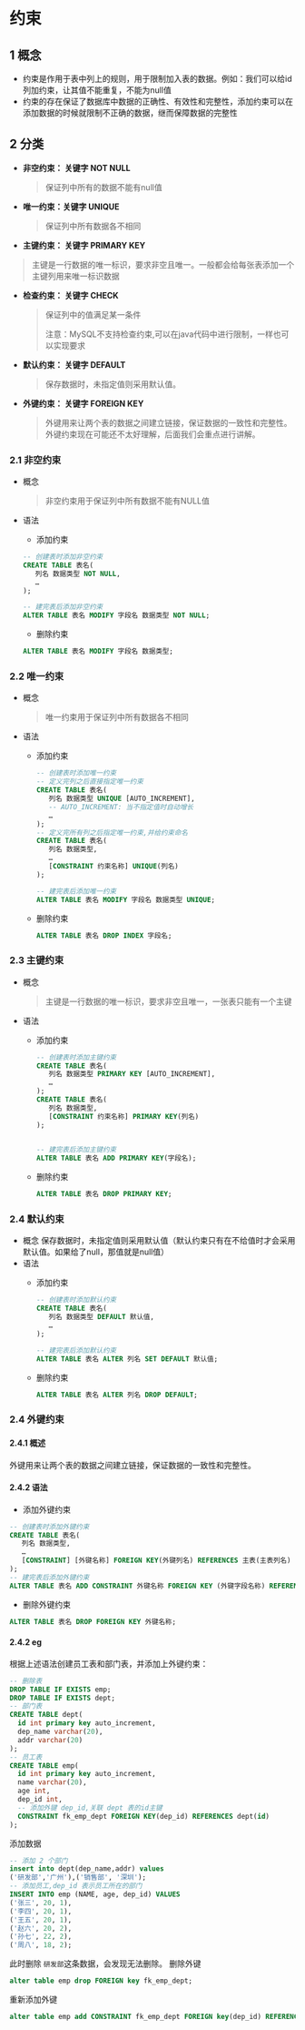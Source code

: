 # 约束

## 1 概念

* 约束是作用于表中列上的规则，用于限制加入表的数据。例如：我们可以给id列加约束，让其值不能重复，不能为null值
* 约束的存在保证了数据库中数据的正确性、有效性和完整性，添加约束可以在添加数据的时候就限制不正确的数据，继而保障数据的完整性

## 2 分类

*   **非空约束： 关键字 NOT NULL**

    > 保证列中所有的数据不能有null值
*   **唯一约束：关键字 UNIQUE**

    > 保证列中所有数据各不相同
* **主键约束： 关键字 PRIMARY KEY**

> 主键是一行数据的唯一标识，要求非空且唯一。一般都会给每张表添加一个主键列用来唯一标识数据

*   **检查约束： 关键字 CHECK**

    > 保证列中的值满足某一条件
    >
    > 注意：MySQL不支持检查约束,可以在java代码中进行限制，一样也可以实现要求
*   **默认约束： 关键字 DEFAULT**

    > 保存数据时，未指定值则采用默认值。
*   **外键约束： 关键字 FOREIGN KEY**

    > 外键用来让两个表的数据之间建立链接，保证数据的一致性和完整性。 外键约束现在可能还不太好理解，后面我们会重点进行讲解。

### 2.1 非空约束

*   概念

    > 非空约束用于保证列中所有数据不能有NULL值
*   语法

    * 添加约束

    ```sql
    -- 创建表时添加非空约束 
    CREATE TABLE 表名( 
       列名 数据类型 NOT NULL, 
       …  
    );
    ```

    ```sql
    -- 建完表后添加非空约束
    ALTER TABLE 表名 MODIFY 字段名 数据类型 NOT NULL;
    ```

    * 删除约束

    ```sql
    ALTER TABLE 表名 MODIFY 字段名 数据类型;
    ```

### 2.2 唯一约束

*   概念

    > 唯一约束用于保证列中所有数据各不相同
* 语法
  *   添加约束

      ```sql
      -- 创建表时添加唯一约束
      -- 定义完列之后直接指定唯一约束
      CREATE TABLE 表名(
         列名 数据类型 UNIQUE [AUTO_INCREMENT],
         -- AUTO_INCREMENT: 当不指定值时自动增长
         …
      );
      -- 定义完所有列之后指定唯一约束,并给约束命名
      CREATE TABLE 表名(
         列名 数据类型,
         …
         [CONSTRAINT 约束名称] UNIQUE(列名)
      );
      ```

      ```sql
      -- 建完表后添加唯一约束
      ALTER TABLE 表名 MODIFY 字段名 数据类型 UNIQUE;
      ```
  *   删除约束

      ```sql
      ALTER TABLE 表名 DROP INDEX 字段名;
      ```

### 2.3 主键约束

*   概念

    > 主键是一行数据的唯一标识，要求非空且唯一，一张表只能有一个主键
* 语法
  *   添加约束

      ```sql
      -- 创建表时添加主键约束
      CREATE TABLE 表名(
         列名 数据类型 PRIMARY KEY [AUTO_INCREMENT],
         …
      );
      CREATE TABLE 表名(
         列名 数据类型,
         [CONSTRAINT 约束名称] PRIMARY KEY(列名)
      );
       
      ```

      ```sql
      -- 建完表后添加主键约束
      ALTER TABLE 表名 ADD PRIMARY KEY(字段名);
      ```
  *   删除约束

      ```sql
      ALTER TABLE 表名 DROP PRIMARY KEY;
      ```

### 2.4 默认约束

* 概念 保存数据时，未指定值则采用默认值（默认约束只有在不给值时才会采用默认值。如果给了null，那值就是null值）
* 语法
  *   添加约束

      ```sql
      -- 创建表时添加默认约束
      CREATE TABLE 表名(
         列名 数据类型 DEFAULT 默认值,
         …
      );
      ```

      ```sql
      -- 建完表后添加默认约束
      ALTER TABLE 表名 ALTER 列名 SET DEFAULT 默认值;
      ```
  *   删除约束

      ```sql
      ALTER TABLE 表名 ALTER 列名 DROP DEFAULT;
      ```

### 2.4 外键约束

#### 2.4.1 概述

外键用来让两个表的数据之间建立链接，保证数据的一致性和完整性。

#### 2.4.2 语法

* 添加外键约束

```sql
-- 创建表时添加外键约束
CREATE TABLE 表名(
   列名 数据类型,
   …
   [CONSTRAINT] [外键名称] FOREIGN KEY(外键列名) REFERENCES 主表(主表列名)
);
-- 建完表后添加外键约束
ALTER TABLE 表名 ADD CONSTRAINT 外键名称 FOREIGN KEY (外键字段名称) REFERENCES 主表名称(主表列名称);
```

* 删除外键约束

```sql
ALTER TABLE 表名 DROP FOREIGN KEY 外键名称;
```

#### 2.4.2 eg

根据上述语法创建员工表和部门表，并添加上外键约束：

```sql
-- 删除表
DROP TABLE IF EXISTS emp;
DROP TABLE IF EXISTS dept;
-- 部门表
CREATE TABLE dept(
  id int primary key auto_increment,
  dep_name varchar(20),
  addr varchar(20)
);
-- 员工表
CREATE TABLE emp(
  id int primary key auto_increment,
  name varchar(20),
  age int,
  dep_id int,
  -- 添加外键 dep_id,关联 dept 表的id主键
  CONSTRAINT fk_emp_dept FOREIGN KEY(dep_id) REFERENCES dept(id)  
);
```

添加数据

```sql
-- 添加 2 个部门
insert into dept(dep_name,addr) values
('研发部','广州'),('销售部', '深圳');
-- 添加员工,dep_id 表示员工所在的部门
INSERT INTO emp (NAME, age, dep_id) VALUES
('张三', 20, 1),
('李四', 20, 1),
('王五', 20, 1),
('赵六', 20, 2),
('孙七', 22, 2),
('周八', 18, 2);
```

此时删除 `研发部`这条数据，会发现无法删除。 删除外键

```sql
alter table emp drop FOREIGN key fk_emp_dept;
```

重新添加外键

```sql
alter table emp add CONSTRAINT fk_emp_dept FOREIGN key(dep_id) REFERENCES dept(id);
```
